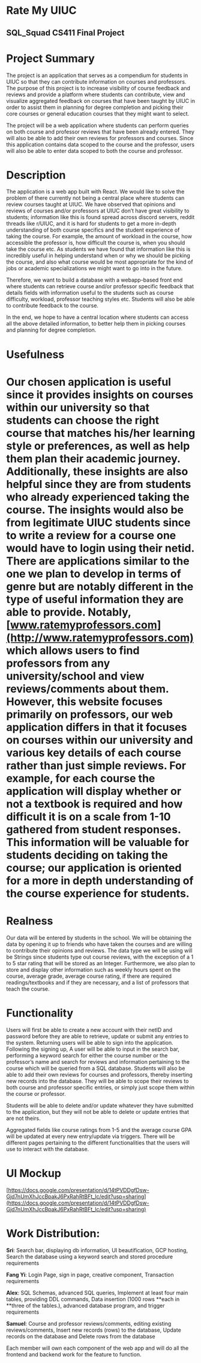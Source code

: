 # Rate My UIUC


## SQL_Squad CS411 Final Project


# Project Summary

The project is an application that serves as a compendium for students in UIUC so that they can contribute information on courses and professors. The purpose of this project is to increase visibility of course feedback and reviews and provide a platform where students can contribute, view and visualize aggregated feedback on courses that have been taught by UIUC in order to assist them in planning for degree completion and picking their core courses or general education courses that they might want to select.

The project will be a web application where students can perform queries on both course and professor reviews that have been already entered. They will also be able to add their own reviews for professors and courses. Since this application contains data scoped to the course and the professor, users will also be able to enter data scoped to both the course and professor.


# Description

The application is a web app built with React. We would like to solve the problem of there currently not being a central place where students can review courses taught at UIUC. We have observed that opinions and reviews of courses and/or professors at UIUC don’t have great visibility to students; information like this is found spread across discord servers, reddit threads like r/UIUC, and it is hard for students to get a more in-depth understanding of both course specifics and the student experience of taking the course. For example, the amount of workload in the course, how accessible the professor is, how difficult the course is, when you should take the course etc. As students we have found that information like this is incredibly useful in helping understand when or why we should be picking the course, and also what course would be most appropriate for the kind of jobs or academic specializations we might want to go into in the future.

Therefore, we want to build a database with a webapp-based front end where students can retrieve course and/or professor specific feedback that details fields with information useful to the students such as course difficulty, workload, professor teaching styles etc. Students will also be able to contribute feedback to the course.

In the end, we hope to have a central location where students can access all the above detailed information, to better help them in picking courses and planning for degree completion.


# Usefulness


# Our chosen application is useful since it provides insights on courses within our university so that students can choose the right course that matches his/her learning style or preferences, as well as help them plan their academic journey. Additionally, these insights are also helpful since they are from students who already experienced taking the course. The insights would also be from legitimate UIUC students since to write a review for a course one would have to login using their netid. There are applications similar to the one we plan to develop in terms of genre but are notably different in the type of useful information they are able to provide. Notably, [www.ratemyprofessors.com](http://www.ratemyprofessors.com) which allows users to find professors from any university/school and view reviews/comments about them. However, this website focuses primarily on professors, our web application differs in that it focuses on courses within our university and various key details of each course rather than just simple reviews. For example, for each course the application will display whether or not a textbook is required and how difficult it is on a scale from 1-10 gathered from student responses. This information will be valuable for students deciding on taking the course; our application is oriented for a more in depth understanding of the course experience for students.


# Realness

Our data will be entered by students in the school. We will be obtaining the data by opening it up to friends who have taken the courses and are willing to contribute their opinions and reviews. The data type we will be using will be Strings since students type out course reviews, with the exception of a 1 to 5 star rating that will be stored as an Integer. Furthermore, we also plan to store and display other information such as weekly hours spent on the course, average grade, average course rating, if there are required readings/textbooks and if they are necessary, and a list of professors that teach the course. 


# Functionality

Users will first be able to create a new account with their netID and password before they are able to retrieve, update or submit any entries to the system. Returning users will be able to sign into the application. Following the signing up, A user will be able to input in the search bar, performing a keyword search for either the course number or the professor’s name and search for reviews and information pertaining to the course which will be queried from a SQL database. Students will also be able to add their own reviews for courses and professors, thereby inserting new records into the database. They will be able to scope their reviews to both course and professor specific entries, or simply just scope them within the course or professor.

Students will be able to delete and/or update whatever they have submitted to the application, but they will not be able to delete or update entries that are not theirs.

Aggregated fields like course ratings from 1-5 and the average course GPA will be updated at every new entry/update via triggers. There will be different pages pertaining to the different functionalities that the users will use to interact with the database.


# UI Mockup

[https://docs.google.com/presentation/d/14tPVDDgfDsw-Gjd7nUmXhJccBpakJ6PxRahRtBFt_lc/edit?usp=sharing](https://docs.google.com/presentation/d/14tPVDDgfDsw-Gjd7nUmXhJccBpakJ6PxRahRtBFt_lc/edit?usp=sharing) 


# Work Distribution:

**Sri**: Search bar, displaying db information, UI beautification, GCP hosting, Search the database using a keyword search and stored procedure requirements

**Fang Yi**: Login Page, sign in page, creative component, Transaction requirements

**Alex**: SQL Schemas, advanced SQL queries, Implement at least four main tables, providing DDL commands, Data insertion (1000 rows **each in **three of the tables.), advanced database program, and trigger requirements

**Samuel**: Course and professor reviews/comments, editing existing reviews/comments, Insert new records (rows) to the database, Update records on the database and Delete rows from the database

Each member will own each component of the web app and will do all the frontend and backend work for the feature to function.